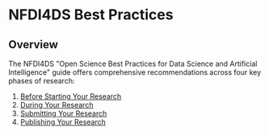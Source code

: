 # NFDI4DS Best Practices

## Overview
The NFDI4DS "Open Science Best Practices for Data Science and Artificial Intelligence" guide offers comprehensive recommendations across four key phases of research:

1. [Before Starting Your Research](before.md)
2. [During Your Research](during.md)
3. [Submitting Your Research](submitting.md)
4. [Publishing Your Research](publishing.md)